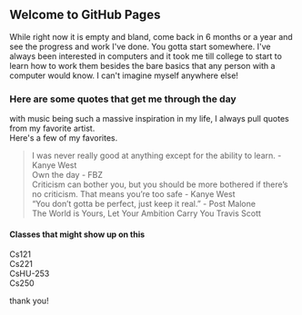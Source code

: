 ## Welcome to GitHub Pages
While right now it is empty and bland, come back in 6 months or a year and see the progress and work I've done.
You gotta start somewhere. I've always been interested in computers and it took me till college to start to learn how to work
them besides the bare basics that any person with a computer would know. I can't imagine myself anywhere else!

### Here are some quotes that get me through the day
with music being such a massive inspiration in my life, I always pull quotes from my favorite artist.  
Here's a few of my favorites.  
>I was never really good at anything except for the ability to learn. - Kanye West  
>Own the day - FBZ  
>Criticism can bother you, but you should be more bothered if there’s no criticism. That means you’re too safe - Kanye West  
>“You don’t gotta be perfect, just keep it real.” - Post Malone  
> The World is Yours, Let Your Ambition Carry You Travis Scott  
 

#### Classes that might show up on this
Cs121  
Cs221  
CsHU-253  
Cs250  


thank you!
